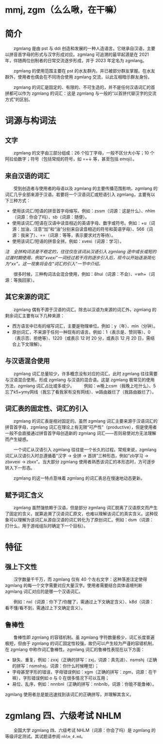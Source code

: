 # mmj, zgm（么么啾，在干嘛）


# 简介
&emsp;&emsp;zgmlang 是由 pst 与 ddi 创造和发展的一种人造语言。它继承自汉语，主要以拼音首字母的形式与汉字形成对应。zgmlang 可追溯的最早起源是在 2021 年，伴随两位创制者的日常交流逐步形成，并于 2023 年定名为 zgmlang。

&emsp;&emsp;zgmlang 的使用范围主要在 pst 的水友群内，并已被部分群友掌握。在水友群外，使用者也偶会在不同场合使用 zgmlang 交流，以此互相暗示群友身份。

&emsp;&emsp;zgmlang 的词汇是固定的、有限的、不可生造的，并不是任何汉语词汇的首拼都可以作为 zgmlang 的词汇：这是 zgmlang 与一般的“以首拼代替汉字的交流方式”的区别。


# 词源与构词法
## 文字
&emsp;&emsp;zgmlang 的文字由三部分组成：26 个拉丁字母，一般不区分大小写；10 个阿拉伯数字；符号（包括常规的符号，如 =+↓ 等，甚至包括 emoji）。


## 来自汉语的词汇
&emsp;&emsp;受到创造者与使用者的母语以及 zgmlang 的主要传播范围影响，zgmlang 的词汇几乎全部来源于汉语。若要将一个汉语词汇或短语引入 zgmlang，主要有以下三种方式：
- 使用该词汇/短语的拼音首字母缩写。例如：zssm（词源：这是什么）、nhlm（词源：你会了吗）、sb（词源：随便）。
- 使用该词汇/短语在汉语中读音相近的英语字母、数字或符号。例如：+u（词源：加油，注意“加”和“油”分别来自读音相近的符号和英语字母）、566（词源：我来了）、==（词源：等等，表示要求对方等待）。
- 使用该词汇/短语的拼音全拼。例如：xvexi（词源：学习）。

*注&emsp;全拼构词法是不稳定的，往往仅在该词从汉语引入 zgmlang 途中或长或短的过渡时期使用，例如“xvexi”一词经过若干月的逐步引入后，现今以开始逐渐简化为“xx”。这一现象将会在“词汇的引入”一节中介绍。*

&emsp;&emsp;很多时候，三种构词法会混合使用，例如：8hui（词源：不会）、=wh+（词源：等我回家）。


## 其它来源的词汇
&emsp;&emsp;zgmlang 偶有不源于汉语的词汇。除去以汉语为来源的词汇外，zgmlang 的剩余词汇主要有以下几种来源：
- 西方语言中已有的缩写词汇，主要是物理单位。例如：y（年）、min（分钟）。
- 原创词汇，不来源于任何一种现有的语言。例如：1（表示是、赞同等）、0（表示否、拒绝等）、1220（或表示 12 时 20 分，或表示 12 月 20 日，需结合上下文理解）。


## 与汉语混合使用
&emsp;&emsp;zgmlang 词汇总量较少，许多概念没有对应的词汇。此时 zgmlang 往往需要与汉语混合使用，形成 zgmlang 与汉语的混合语。这是 zgmlang 极常见的使用方法，zgmlang 词汇占比或多或少。
&emsp;&emsp;例如：w晚上csm（我晚上吃什么）、5忘了k5+ymy网线（我忘了看我家有没有网线）、w路由器烂了（我路由器烂了）。


## 词汇表的固定性、词汇的引入
&emsp;&emsp;zgmlang 的词汇表是相对固定的。虽然 zgmlang 词汇主要来源于汉语词汇的拼音首字母，zgmlang 词汇在理论上有无限“可产性”（productive），但是使用者一般不会直接通过拼音首字母创造新的 zgmlang 词汇——否则易使对方无法理解而产生疑惑。

&emsp;&emsp;一个词汇从汉语引入 zgmlang 往往是一个长久的过程。常规来说，zgmlang 词汇从汉语引入时总遵循着“汉字 → 全拼 → 首拼”三种形态，例如“zb学习 → zbxvexi → zbxx”。当大部分 zgmlang 使用者熟悉该词汇的本形态时，方可逐步转入下一形态。

&emsp;&emsp;zgmlang 的这一特点意味着 zgmlang 的词汇表总在慢速地动态更新。


## 赋予词汇含义
&emsp;&emsp;zgmlang 虽然强依赖于汉语，但是部分 zgmlang 词汇脱离了汉语原文而产生了固定的含义，就算追溯了汉语词汇原文，也难以理解该词汇的真实含义。这种现象可以理解为该词汇从源自汉语的词汇转化为了原创词汇。例如：dsm（词源：打什么，用于游戏组队时确定下一个目标）。


# 特征
## 强上下文性
&emsp;&emsp;汉字数量千千万，而 zgmlang 仅有 40 个左右文字：这种落差注定使得 zgmlang 的每一个文字需要对应大量汉字。使用者需要结合具体语境判断 zgmlang 词汇对应的是哪一个汉语词汇。

&emsp;&emsp;例如：nxl（词源：你下了/你醒了，需通过上下文确定含义）、k8d（词源：看不懂/看不到，需通过上下文确定含义）。


## 鲁棒性
&emsp;&emsp;鲁棒性即 zgmlang 的容错机制。虽 zgmlang 字符数量极少，词汇长度普遍极短，但由于 zgmlang 的词汇固定性较强，故仍可以产生较为严谨的容错机制，在 zgmlang 中称作词汇鲁棒性。zgmlang 词汇的鲁棒性表现在以下方面：

- 缺失、重复，例如：zxxj（正确的拼写：zxj，词源：真先进）、nsmshj（正确的拼写：nsmshsj，词源：你什么时候睡觉）；
- 字母甚至字形的错误，字母错误例如：xgm（正确的拼写：zgm，词源：在干嘛），字形错误例如 o 与 0 在很多情况下可以互用；
- 易位、乱序，例如：nnnbnl（正确的拼写：nnbnlb，词源：你能不能鲁棒）。

zgmlang 使用者总是能迅速找到该词汇的正确拼写，并理解其含义。


# zgmlang 四、六级考试 NHLM
&emsp;&emsp;全国大学 zgmlang 四、六级考试 NHLM（词源：你会了吗）是 zgmlang 的等级评定测试。其试题请参阅 `nhlm_4.md`。